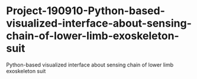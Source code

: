 # Project-190910-Python-based-visualized-interface-about-sensing-chain-of-lower-limb-exoskeleton-suit
Python-based visualized interface about sensing chain of lower limb exoskeleton suit
